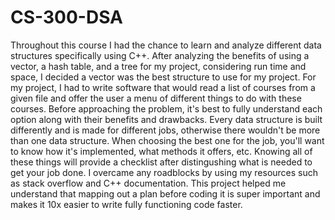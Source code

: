 # CS-300-DSA

Throughout this course I had the chance to learn and analyze different data structures specifically using C++. After analyzing the benefits of using a vector, a hash table, and a tree for my project, considering run time and space, I decided a vector was the best structure to use for my project. For my project, I had to write software that would read a list of courses from a given file and offer the user a menu of different things to do with these courses. Before approaching the problem, it's best to fully understand each option along with their benefits and drawbacks. Every data structure is built differently and is made for different jobs, otherwise there wouldn't be more than one data structure. When choosing the best one for the job, you'll want to know how it's implemented, what methods it offers, etc. Knowing all of these things will provide a checklist after distingushing what is needed to get your job done. I overcame any roadblocks by using my resources such as stack overflow and C++ documentation. This project helped me understand that mapping out a plan before coding it is super important and makes it 10x easier to write fully functioning code faster.

